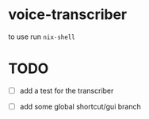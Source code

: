 # voice-transcriber
to use run `nix-shell`



# TODO
- [ ] add a test for the transcriber
- [ ] add some global shortcut/gui branch

